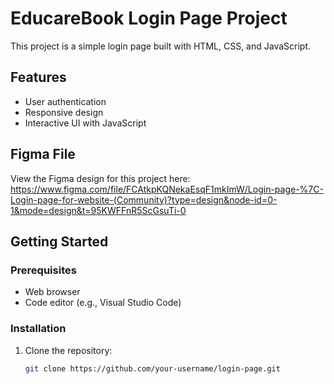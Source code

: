 # EducareBook Login Page Project

This project is a simple login page built with HTML, CSS, and JavaScript.

## Features

- User authentication
- Responsive design
- Interactive UI with JavaScript

## Figma File
View the Figma design for this project here: 
https://www.figma.com/file/FCAtkpKQNekaEsqF1mkImW/Login-page-%7C-Login-page-for-website-(Community)?type=design&node-id=0-1&mode=design&t=95KWFFnR5ScGsuTi-0

## Getting Started

### Prerequisites

- Web browser
- Code editor (e.g., Visual Studio Code)

### Installation

1. Clone the repository:

   ```bash
   git clone https://github.com/your-username/login-page.git
